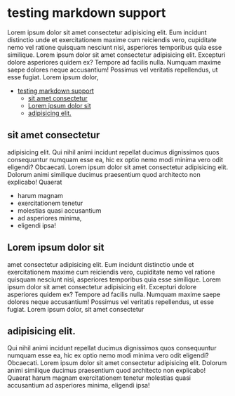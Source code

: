 # testing markdown support

Lorem ipsum dolor sit amet consectetur adipisicing elit. Eum incidunt distinctio unde et exercitationem maxime cum reiciendis vero, cupiditate nemo vel ratione quisquam nesciunt nisi, asperiores temporibus quia esse similique. Lorem ipsum dolor sit amet consectetur adipisicing elit. Excepturi dolore asperiores quidem ex? Tempore ad facilis nulla. Numquam maxime saepe dolores neque accusantium! Possimus vel veritatis repellendus, ut esse fugiat. Lorem ipsum dolor,

- [testing markdown support](#testing-markdown-support)
  - [sit amet consectetur](#sit-amet-consectetur)
  - [Lorem ipsum dolor sit](#lorem-ipsum-dolor-sit)
  - [adipisicing elit.](#adipisicing-elit)

## sit amet consectetur

adipisicing elit. Qui nihil animi incidunt repellat ducimus dignissimos quos consequuntur numquam esse ea, hic ex optio nemo modi minima vero odit eligendi? Obcaecati. Lorem ipsum dolor sit amet consectetur adipisicing elit. Dolorum animi similique ducimus praesentium quod architecto non explicabo! Quaerat

- harum magnam
- exercitationem tenetur
- molestias quasi accusantium
- ad asperiores minima,
- eligendi ipsa!

## Lorem ipsum dolor sit

amet consectetur adipisicing elit. Eum incidunt distinctio unde et exercitationem maxime cum reiciendis vero, cupiditate nemo vel ratione quisquam nesciunt nisi, asperiores temporibus quia esse similique. Lorem ipsum dolor sit amet consectetur adipisicing elit. Excepturi dolore asperiores quidem ex? Tempore ad facilis nulla. Numquam maxime saepe dolores neque accusantium! Possimus vel veritatis repellendus, ut esse fugiat. Lorem ipsum dolor, sit amet consectetur

## adipisicing elit.

Qui nihil animi incidunt repellat ducimus dignissimos quos consequuntur numquam esse ea, hic ex optio nemo modi minima vero odit eligendi? Obcaecati. Lorem ipsum dolor sit amet consectetur adipisicing elit. Dolorum animi similique ducimus praesentium quod architecto non explicabo! Quaerat harum magnam exercitationem tenetur molestias quasi accusantium ad asperiores minima, eligendi ipsa!
